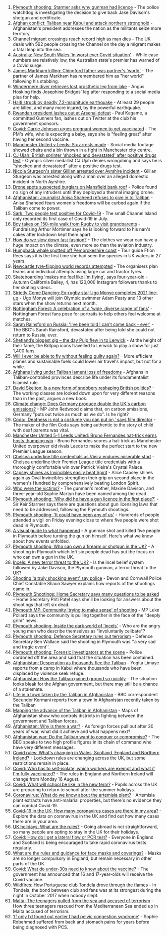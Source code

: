1. [Plymouth shooting: Starmer asks why gunman had licence](https://www.bbc.co.uk/news/uk-england-devon-58209726) - The police watchdog is investigating the decision to give back Jake Davison's shotgun and certificate.
2. [Afghan conflict: Taliban near Kabul and attack northern stronghold](https://www.bbc.co.uk/news/world-asia-58213848) - Afghanistan's president addresses the nation as the militants seize more territory.
3. [Channel migrant crossings reach record high as man dies](https://www.bbc.co.uk/news/uk-england-kent-58213583) - The UK deals with 592 people crossing the Channel on the day a migrant makes a fatal leap into the sea.
4. [Australia: New South Wales 'in worst ever Covid situation'](https://www.bbc.co.uk/news/world-australia-58170440) - While case numbers are relatively low, the Australian state's premier has warned of a Covid surge.
5. [James Markham killing: Chingford father was partner's 'world'](https://www.bbc.co.uk/news/uk-england-london-58215540) - The partner of James Markham has remembered him as "her world" following his stabbing.
6. [Windermere diver retrieves lost prosthetic leg from lake](https://www.bbc.co.uk/news/uk-england-cumbria-58213985) - Angus Hosking finds Josephine Bridges' leg after responding to a social media plea for help.
7. [Haiti struck by deadly 7.2-magnitude earthquake](https://www.bbc.co.uk/news/world-latin-america-58215631) - At least 29 people are killed, and many more injured, by the powerful earthquake.
8. [Rwandan president lashes out at Arsenal defeat](https://www.bbc.co.uk/news/world-africa-58162403) - Paul Kagame, a committed Gunners fan, lashes out on Twitter at the club his government sponsors.
9. [Covid: Carrie Johnson urges pregnant women to get vaccinated](https://www.bbc.co.uk/news/uk-58215440) - The PM's wife, who is expecting a baby, says she is "feeling great" after having her second vaccine.
10. [Manchester United v Leeds: Six arrests made](https://www.bbc.co.uk/news/uk-england-manchester-58213906) - Social media footage showed chairs and a bin thrown in a fight in Manchester city centre.
11. [CJ Ujah: British sprinter 'shocked and devastated' after positive drugs test](https://www.bbc.co.uk/sport/athletics/58216873) - Olympic silver medallist CJ Ujah denies wrongdoing and says he is "shocked and devastated" after a positive drugs test.
12. [Nicola Sturgeon's sister Gillian arrested over Ayrshire incident](https://www.bbc.co.uk/news/uk-scotland-58213744) - Gillian Sturgeon was arrested along with a man over an alleged domestic incident in North Ayrshire.
13. [Drone spots suspected burglars on Mansfield bank roof](https://www.bbc.co.uk/news/uk-england-nottinghamshire-58213759) - Police found no sign of any intruders until they deployed a thermal imaging drone.
14. [Afghanistan: Journalist Anisa Shaheed refuses to give in to Taliban](https://www.bbc.co.uk/news/world-asia-58175088) - Anisa Shaheed fears women's freedoms will be curbed again if the Taliban come to power.
15. [Sark: Two people test positive for Covid-19](https://www.bbc.co.uk/news/world-europe-guernsey-58212983) - The small Channel Island only recorded its first case of Covid-19 in July.
16. [Boy takes on 150-mile walk from Rugby to visit grandparents](https://www.bbc.co.uk/news/uk-england-coventry-warwickshire-58200813) - Fundraising Arthur Mortimer says he is looking forward to his nan's cakes after lockdown kept them apart.
17. [How do we slow down fast fashion?](https://www.bbc.co.uk/news/uk-scotland-58216479) - The clothes we wear can have a huge impact on the climate, even more so than the aviation industry.
18. [Humpback whale spotted off Pembrokeshire coast](https://www.bbc.co.uk/news/uk-wales-58214562) - Tour guide Ffion Rees says it is the first time she had seen the species in UK waters in 27 years.
19. [Newcastle tyre-flipping world records attempted](https://www.bbc.co.uk/news/uk-england-tyne-58207214) - The organisers plan teams and individual attempts using large car and tractor tyres.
20. [Skateboarding 'makes me feel like I'm flying', says four-year-old](https://www.bbc.co.uk/news/uk-england-sussex-58159663) - Autumn California Bailey, 4, has 120,000 Instagram followers thanks to her skating videos.
21. [Strictly Come Dancing: Ex-rugby star Ugo Monye completes 2021 line-up](https://www.bbc.co.uk/news/entertainment-arts-58089932) - Ugo Monye will join Olympic swimmer Adam Peaty and 13 other stars when the show returns next month.
22. [Nottingham Forest: A celebration of a 'wide, diverse range of fans'](https://www.bbc.co.uk/news/uk-england-nottinghamshire-58201036) - Nottingham Forest fans pose for portraits to help others feel welcome at matches.
23. [Sarah Rainsford on Russia: 'I've been told I can't come back - ever'](https://www.bbc.co.uk/news/world-europe-58213845) - The BBC's Sarah Rainsford, devastated after being told she could not return to Russia, ever.
24. [Shetland’s biggest gig – the day Pulp flew in to Lerwick](https://www.bbc.co.uk/news/uk-scotland-north-east-orkney-shetland-57599869) - At the height of their fame, the Britpop icons travelled to Lerwick to play a show for just 1,400 fans.
25. [Will I ever be able to fly without feeling guilty again?](https://www.bbc.co.uk/news/business-57917193) - More efficient planes and sustainable fuels could lower air travel's impact, but not for a while.
26. [Afghans living under Taliban lament loss of freedoms](https://www.bbc.co.uk/news/world-asia-58191440) - Afghans in Taliban-controlled provinces describe life under its fundamentalist Islamist rule.
27. [David Skelton: Is a new form of snobbery reshaping British politics?](https://www.bbc.co.uk/news/uk-politics-58186519) - The working classes are looked down upon for very different reasons than in the past, argues a new book.
28. [Climate change: Does Germany produce double the UK's carbon emissions?](https://www.bbc.co.uk/news/58148881) - MP John Redwood claims that, on carbon emissions, Germany "puts out twice as much as we do". Is he right?
29. [Coda: 'Deafness is not a costume you can put on,' says film director](https://www.bbc.co.uk/news/entertainment-arts-58058653) - The maker of the film Coda says being authentic to the story of child with deaf parents was vital.
30. [Manchester United 5-1 Leeds United: Bruno Fernandes hat-trick earns hosts thumping win](https://www.bbc.co.uk/sport/football/58124893) - Bruno Fernandes scores a hat-trick as Manchester United overpower old rivals Leeds to make the perfect start to the new Premier League season.
31. [Chelsea underline title credentials as Vieira endures miserable start](https://www.bbc.co.uk/sport/football/58124898) - Chelsea underline their Premier League title credentials with a thoroughly comfortable win over Patrick Vieira's Crystal Palace.
32. [Capsey shines as Invincibles easily beat Spirit](https://www.bbc.co.uk/sport/cricket/58215920) - Alice Capsey shines again as Oval Invincibles strengthen their grip on second place in the women's Hundred by comprehensively beating London Spirit.
33. [Who were the victims?](https://www.bbc.co.uk/news/uk-58202760) - The gunman's mother, Maxine Davison, and three-year-old Sophie Martyn have been named among the dead.
34. [Plymouth shooting: 'Why did he have a gun licence in the first place?'](https://www.bbc.co.uk/news/uk-58213354) - Sir Keir Starmer says there are questions about gun licensing laws that need to be addressed, following the Plymouth shootings.
35. [Plymouth shooting: 'It could have been any of us'](https://www.bbc.co.uk/news/uk-58213293) - Hundreds of people attended a vigil on Friday evening close to where five people were shot dead in Plymouth.
36. [A visual guide to what happened](https://www.bbc.co.uk/news/uk-england-devon-58200336) - A gunman shot and killed five people in Plymouth before turning the gun on himself. Here's what we know about how events unfolded.
37. [Plymouth shooting: Who can own a firearm or shotgun in the UK?](https://www.bbc.co.uk/news/uk-58198857) - A shooting in Plymouth which left six people dead has put the focus on who can own a gun in the UK.
38. [Incels: A new terror threat to the UK?](https://www.bbc.co.uk/news/uk-58207064) - Is the incel belief system followed by Jake Davison, the Plymouth gunman, a terror threat to the UK?
39. [Shooting 'a truly shocking event' say police](https://www.bbc.co.uk/news/uk-58198081) - Devon and Cornwall Police Chief Constable Shaun Sawyer explains how reports of the shootings came in.
40. [Plymouth Shootings: Home Secretary says many questions to be asked](https://www.bbc.co.uk/news/uk-58200691) - Home Secretary Priti Patel says she'll be looking for answers about the shootings that left six dead.
41. [Plymouth MP: Community 'trying to make sense' of shooting](https://www.bbc.co.uk/news/uk-58198078) - MP Luke Pollard says the community is pulling together in the face of the "deeply grim" news.
42. [Plymouth shooting: Inside the dark world of 'incels'](https://www.bbc.co.uk/news/blogs-trending-44053828) - Who are the angry young men who describe themselves as "involuntarily celibate"?
43. [Plymouth shooting: Defence Secretary rules out terrorism](https://www.bbc.co.uk/news/uk-58198079) - Defence Secretary Ben Wallace said the shooting in Plymouth was ''a very sad and tragic event''.
44. [Plymouth shooting: Forensic investigators at the scene](https://www.bbc.co.uk/news/uk-58200017) - Police cordoned off the area and said that the situation has been contained.
45. [Afghanistan: Desperation as thousands flee the Taliban](https://www.bbc.co.uk/news/world-asia-58191043) - Yogita Limaye reports from a camp in Kabul where thousands who have been displaced by violence seek refuge.
46. [Afghanistan: How the Taliban gained ground so quickly](https://www.bbc.co.uk/news/world-asia-58187410) - The situation looks bleak for the Afghan government, but there may still be a chance of a stalemate.
47. [Life in a town taken by the Taliban in Afghanistan](https://www.bbc.co.uk/news/world-asia-58194378) - BBC correspondent Secunder Kermani reports from a town in Afghanistan recently taken by the Taliban
48. [Mapping the advance of the Taliban in Afghanistan](https://www.bbc.co.uk/news/world-asia-57933979) - Maps of Afghanistan show who controls districts in fighting between the government and Taliban forces.
49. [Afghanistan: Why is there a war?](https://www.bbc.co.uk/news/world-asia-49192495) - As foreign forces pull out after 20 years of war, what did it achieve and what happens next?
50. [Afghanistan war: Do the Taliban want to conquer or compromise?](https://www.bbc.co.uk/news/world-asia-58181670) - The BBC speaks to two high profile figures in its chain of command who have very different messages.
51. [Covid rules: What's changing in Wales, Scotland, England and Northern Ireland?](https://www.bbc.co.uk/news/explainers-52530518) - Lockdown rules are changing across the UK, but some restrictions remain in place.
52. [Covid: Who has to self-isolate, which workers are exempt and what if I'm fully vaccinated?](https://www.bbc.co.uk/news/explainers-54239922) - The rules in England and Northern Ireland will change from Monday 16 August.
53. [Covid: What will school be like in the new term?](https://www.bbc.co.uk/news/education-51643556) - Pupils across the UK are preparing to return to school after the summer holidays.
54. [Coronavirus: What do we know about the artemisia plant?](https://www.bbc.co.uk/news/world-africa-53484298) - Artemisia plant extracts have anti-malarial properties, but there's no evidence they can combat Covid-19.
55. [Covid-19 in the UK: How many coronavirus cases are there in my area?](https://www.bbc.co.uk/news/uk-51768274) - Explore the data on coronavirus in the UK and find out how many cases there are in your area.
56. [UK holidays: What are the rules?](https://www.bbc.co.uk/news/explainers-52646738) - Going abroad is not straightforward, so many people are opting to stay in the UK for their holidays.
57. [Covid: How do I get a lateral flow or PCR test?](https://www.bbc.co.uk/news/health-51943612) - Everyone in England and Scotland is being encouraged to take rapid coronavirus tests regularly.
58. [What are the rules and guidance for face masks and coverings?](https://www.bbc.co.uk/news/health-51205344) - Masks are no longer compulsory in England, but remain necessary in other parts of the UK.
59. [Covid: What do under-30s need to know about the vaccine?](https://www.bbc.co.uk/news/health-57273875) - The government has announced that 16 and 17-year-olds will receive the Covid vaccine.
60. [Wildfires: How Portuguese club Tondela drove through the flames](https://www.bbc.co.uk/sport/football/58101546) - In Tondela, the bond between club and fans was at its strongest during the night in October 2017 when nobody slept.
61. [Malta: The teenagers pulled from the sea and accused of terrorism](https://www.bbc.co.uk/news/world-57988934) - How three teenagers rescued from the Mediterranean Sea ended up in Malta accused of terrorism.
62. [‘If only I’d found out earlier I had pelvic congestion syndrome’](https://www.bbc.co.uk/news/stories-58030699) - Sophie Robehmed suffered from back and stomach pains for years before being diagnosed with PCS.
